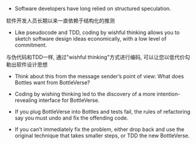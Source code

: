+ Software developers have long relied on structured speculation.

软件开发人员长期以来一直依赖于结构化的推测

+ Like pseudocode and TDD, coding by wishful thinking allows you to sketch software design ideas economically, with a low level of commitment.

与伪代码和TDD一样, 通过"wishful thinking"方式进行编码, 可以让您以低代价勾勒出软件设计思想

+ Think about this from the message sender’s point of view: What does Bottles want from BottleVerse?

+ Coding by wishing thinking led to the discovery of a more intention-revealing interface for BottleVerse.

+ If you plug BottleVerse into Bottles and tests fail, the rules of refactoring say you must undo and fix the offending code.

+ If you can’t immediately fix the problem, either drop back and use the original technique that takes smaller steps, or TDD the new BottleVerse.


